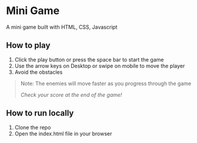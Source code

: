 # Mini Game

A mini game built with HTML, CSS, Javascript

## How to play

1. Click the play button or press the space bar to start the game
2. Use the arrow keys on Desktop or swipe on mobile to move the player
3. Avoid the obstacles

> Note: The enemies will move faster as you progress through the game
>
> _Check your score at the end of the game!_

## How to run locally

1. Clone the repo
2. Open the index.html file in your browser
